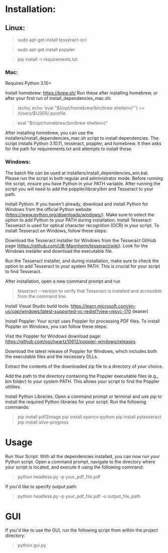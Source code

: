 

# Installation:


## Linux: 
>sudo apt-get install tesseract-ocr

>sudo apt-get install poppler

>pip install -r requirements.txt


### Mac: 
Requires Python 3.10+ 

Install homebrew: https://brew.sh/
Run these after installing homebrew, or after your first run of install_dependencies_mac.sh:
>(echo; echo 'eval "$(/opt/homebrew/bin/brew shellenv)"') >> /Users/$USER/.zprofile

>eval "$(/opt/homebrew/bin/brew shellenv)"

After installing homebrew, you can use the installers/install_dependencies_mac.sh script to install dependencies. The script installs Python 3.10.11, tesseract, poppler, and homebrew. It then asks for the path for requirements.txt and attempts to install those.

### Windows:

The batch file can be used at installers/install_dependencies_win.bat. Please run the script in both regular and administrator mode.
Before running the script, ensure you have Python in your PATH variable. After running the script you will need to add the poppler/library/bin and Tesseract to your path.


Install Python:
If you haven't already, download and install Python for Windows from the official Python website (https://www.python.org/downloads/windows/). Make sure to select the option to add Python to your PATH during installation.
Install Tesseract:
Tesseract is used for optical character recognition (OCR) in your script. To install Tesseract on Windows, follow these steps:

Download the Tesseract installer for Windows from the Tesseract GitHub page (https://github.com/UB-Mannheim/tesseract/wiki). Look for the Windows installer and download the executable file.

Run the Tesseract installer, and during installation, make sure to check the option to add Tesseract to your system PATH. This is crucial for your script to find Tesseract.

After installation, open a new command prompt and run 
>tesseract --version
to verify that Tesseract is installed and accessible from the command line.


Install Visual Studio build tools:
https://learn.microsoft.com/en-us/cpp/windows/latest-supported-vc-redist?view=msvc-170 (leaner)

Install Poppler:
Your script uses Poppler for processing PDF files. To install Poppler on Windows, you can follow these steps:

Visit the Poppler for Windows download page: https://github.com/oschwartz10612/poppler-windows/releases.

Download the latest release of Poppler for Windows, which includes both the executable files and the necessary DLLs.

Extract the contents of the downloaded zip file to a directory of your choice.

Add the path to the directory containing the Poppler executable files (e.g., bin folder) to your system PATH. This allows your script to find the Poppler utilities.

Install Python Libraries:
Open a command prompt or terminal and use pip to install the required Python libraries for your script. Run the following commands:

>pip install pdf2image
>pip install opencv-python
>pip install pytesseract
>pip install alive-progress



# Usage
Run Your Script:
With all the dependencies installed, you can now run your Python script. Open a command prompt, navigate to the directory where your script is located, and execute it using the following command:

>python headless.py -p your_pdf_file.pdf

If you'd like to specify output path:
>python headless.py -p your_pdf_file.pdf -o output_file_path
# GUI
If you'd like to use the GUI, run the following script from within the project directory:
> python gui.py




